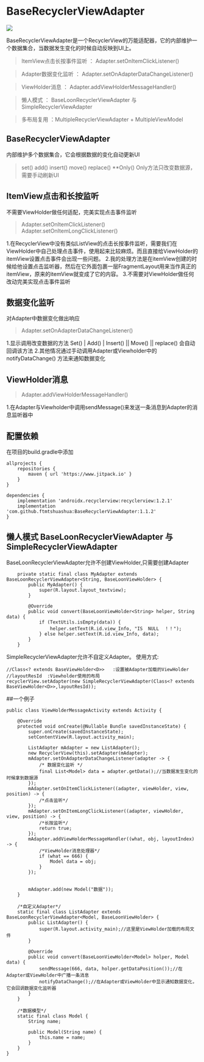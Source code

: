 BaseRecyclerViewAdapter
=====
[![](https://jitpack.io/v/ftmtshuashua/BaseRecyclerViewAdapter.svg)](https://jitpack.io/#ftmtshuashua/BaseRecyclerViewAdapter)


BaseRecyclerViewAdapter是一个RecyclerView的万能适配器，它的内部维护一个数据集合，当数据发生变化的时候自动反映到UI上。

>ItemView点击长按事件监听 ： Adapter.setOnItemClickListener()

>Adapter数据变化监听 ： Adapter.setOnAdapterDataChangeListener()

>ViewHolder消息 ： Adapter.addViewHolderMessageHandler()

>懒人模式 ： BaseLoonRecyclerViewAdapter 与 SimpleRecyclerViewAdapter

>多布局复用 ：MultipleRecyclerViewAdapter + MultipleViewModel


## BaseRecyclerViewAdapter
内部维护多个数据集合，它会根据数据的变化自动更新UI
>set()
>add()
>insert()
>move()
>replace()
>**Only() Only方法只改变数据源，需要手动刷新UI

## ItemView点击和长按监听
不需要ViewHolder做任何适配，完美实现点击事件监听
>Adapter.setOnItemClickListener()
>Adapter.setOnItemLongClickListener()

1.在RecyclerView中没有类似ListView的点击长按事件监听，需要我们在ViewHolder中自己处理点击事件，使用起来比较麻烦。而且直接给ViewHolder的itemView设置点击事件会出现一些问题。
2.我的处理方法是在itemView创建的时候给他设置点击监听器，然后在它外面包裹一层FragmentLayout用来当作真正的itemView，原来的itemView就变成了它的内容。
3.不需要对ViewHolder做任何改动完美实现点击事件监听

## 数据变化监听
对Adapter中数据变化做出响应
>Adapter.setOnAdapterDataChangeListener()

1.显示调用改变数据的方法 Set() |  Add()  |  Insert()  || Move() || replace() 会自动回调该方法
2.其他情况通过手动调用Adapter或Viewholder中的 notifyDataChange() 方法来通知数据变化

## ViewHolder消息

>Adapter.addViewHolderMessageHandler()

1.在Adapter与Viewholder中调用sendMessage()来发送一条消息到Adapter的消息监听器中



## 配置依赖

在项目的build.gradle中添加
```
allprojects {
    repositories {
        maven { url 'https://www.jitpack.io' }
    }
}
```

```
dependencies {
    implementation 'androidx.recyclerview:recyclerview:1.2.1'
    implementation 'com.github.ftmtshuashua:BaseRecyclerViewAdapter:1.1.2'
}
``` 




## 懒人模式 BaseLoonRecyclerViewAdapter 与 SimpleRecyclerViewAdapter
BaseLoonRecyclerViewAdapter允许不创建ViewHolder,只需要创建Adapter
```
    private static final class MyAdapter extends BaseLoonRecyclerViewAdapter<String, BaseLoonViewHolder> {
        public MyAdapter() {
            super(R.layout.layout_textview);
        }

        @Override
        public void convert(BaseLoonViewHolder<String> helper, String data) {
            if (TextUtils.isEmpty(data)) {
                helper.setText(R.id.view_Info, "IS  NULL  ！！");
            } else helper.setText(R.id.view_Info, data);
        }
    }
```

SimpleRecyclerViewAdapter允许不自定义Adapter。
使用方式:
```
//Class<? extends BaseViewHolder<D>>   :设置被Adapter加载的ViewHolder
//layoutResId  :Viewholder使用的布局
recyclerView.setAdapter(new SimpleRecyclerViewAdapter(Class<? extends BaseViewHolder<D>>,layoutResId));
```

##一个例子
```
public class ViewHolderMessageActivity extends Activity {

    @Override
    protected void onCreate(@Nullable Bundle savedInstanceState) {
        super.onCreate(savedInstanceState);
        setContentView(R.layout.activity_main);

        ListAdapter mAdapter = new ListAdapter();
        new RecyclerView(this).setAdapter(mAdapter);
        mAdapter.setOnAdapterDataChangeListener(adapter -> {
            /* 数据变化监听 */
            final List<Model> data = adapter.getData();//当数据发生变化的时候拿到数据源
        });
        mAdapter.setOnItemClickListener((adapter, viewHolder, view, position) -> {
            /*点击监听*/
        });
        mAdapter.setOnItemLongClickListener((adapter, viewHolder, view, position) -> {
            /*长按监听*/
            return true;
        });
        mAdapter.addViewHolderMessageHandler((what, obj, layoutIndex) -> {
            /*ViewHolder消息处理器*/
            if (what == 666) {
                Model data = obj;
            }
        });


        mAdapter.add(new Model("数据"));
    }

    /*自定义Adapter*/
    static final class ListAdapter extends BaseLoonRecyclerViewAdapter<Model, BaseLoonViewHolder> {
        public ListAdapter() {
            super(R.layout.activity_main);//这里是ViewHolder加载的布局文件
        }

        @Override
        public void convert(BaseLoonViewHolder<Model> holper, Model data) {
            sendMessage(666, data, holper.getDataPosition());//在Adapter或ViewHolder中广播一条消息
            notifyDataChange();//在Adapter或ViewHolder中显示通知数据变化，它会回调数据变化监听器
        }
    }

    /*数据模型*/
    static final class Model {
        String name;

        public Model(String name) {
            this.name = name;
        }
    }
}
```

 